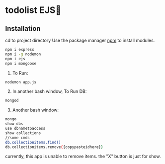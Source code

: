 # todolist EJS📝
## Installation
cd to project directory
Use the package manager [npm](https://nodejs.org/en/download/) to install modules.

```bash
npm i express
npm i -g nodemon
npm i ejs
npm i mongoose
```

1) To Run:
```bash
nodemon app.js
```

2) In another bash window, To Run DB:
```bash
mongod
```
3) Another bash window:
```bash
mongo
show dbs
use dbnametoaccess
show collections
//some cmds
db.collectionitems.find()
db.collectionitems.remove({copypasteidhere})
```

currently, this app is unable to remove items. the "X" button is just for show.
